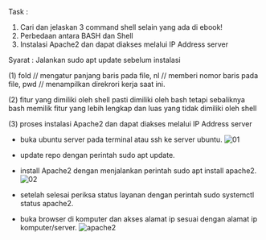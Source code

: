 

Task :
1. Cari dan jelaskan 3 command shell selain yang ada di ebook!
2. Perbedaan antara BASH dan Shell
3. Instalasi Apache2 dan dapat diakses melalui IP Address server

Syarat :
Jalankan sudo apt update sebelum instalasi


(1) fold // mengatur panjang baris pada file, nl // memberi nomor baris pada file, pwd // menampilkan direkrori kerja saat ini.

(2) fitur yang dimiliki oleh shell pasti dimiliki oleh bash tetapi sebaliknya bash memilik fitur yang lebih lengkap dan luas yang tidak dimiliki oleh shell

(3) proses instalasi Apache2 dan dapat diakses melalui IP Address server

- buka ubuntu server pada terminal atau ssh ke server ubuntu.
  ![01](https://github.com/Hammmzl/devops17-dumbways-MuhammadIlham/assets/96168418/b35ccd50-7c7c-4650-a221-ffd8403700b3)

- update repo dengan perintah sudo apt update.
  
- install Apache2 dengan menjalankan perintah sudo apt  install apache2.
  ![02](https://github.com/Hammmzl/devops17-dumbways-MuhammadIlham/assets/96168418/5d21bbe8-d0b1-47e5-bc85-1c56f783ed34)

- setelah selesai periksa status layanan dengan perintah sudo systemctl status apache2.
  
- buka browser di komputer dan akses alamat ip sesuai dengan alamat ip komputer/server.
  ![apache2](https://github.com/Hammmzl/devops17-dumbways-MuhammadIlham/assets/96168418/5e9d656c-ded1-4c61-bf98-490c6ec6ff81)



